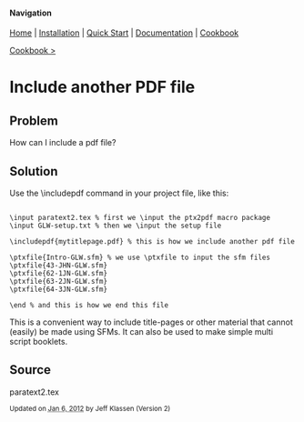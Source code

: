 #### Navigation

[Home](../home/README.md)  | [Installation](../installation/README.md) | [Quick Start](../quick-start/README.md) | [Documentation](../documentation/README.md) | [Cookbook ](../cookbook/README.md) 

[Cookbook >](../README.md) 

# <span class="entry-title">Include another PDF file</span>

## <a name="TOC-Problem">Problem</a>

<a name="TOC-Problem">

How can I include a pdf file?

</a>

## <a name="TOC-Problem"></a><a name="TOC-Solution">Solution</a>

<a name="TOC-Solution">

Use the \includepdf command in your project file, like this:



```% sample ptx2pdf-project file

\input paratext2.tex % first we \input the ptx2pdf macro package
\input GLW-setup.txt % then we \input the setup file

\includepdf{mytitlepage.pdf} % this is how we include another pdf file

\ptxfile{Intro-GLW.sfm} % we use \ptxfile to input the sfm files
\ptxfile{43-JHN-GLW.sfm}
\ptxfile{62-1JN-GLW.sfm}
\ptxfile{63-2JN-GLW.sfm}
\ptxfile{64-3JN-GLW.sfm}  
  
\end % and this is how we end this file
```



This is a convenient way to include title-pages or other material that cannot (easily) be made using SFMs. It can also be used to make simple multi script booklets.



## <a name="TOC-Solution"></a><a name="TOC-Source">Source</a>


paratext2.tex



<small>Updated on <abbr class="updated" title="2012-01-06T15:12:55.365Z">Jan 6, 2012</abbr> by <span class="author"><span class="vcard">Jeff Klassen</span> </span>(Version <span class="sites:revision">2</span>)</small>  

